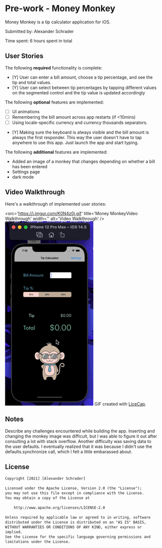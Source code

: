 # Pre-work - Money Monkey

Money Monkey is a tip calculator application for iOS.

Submitted by: Alexander Schrader

Time spent: 6 hours spent in total

## User Stories

The following **required** functionality is complete:

* [Y] User can enter a bill amount, choose a tip percentage, and see the tip and total values.
* [Y] User can select between tip percentages by tapping different values on the segmented control and the tip value is updated accordingly

The following **optional** features are implemented:

* [ ] UI animations
* [ ] Remembering the bill amount across app restarts (if <10mins)
* [ ] Using locale-specific currency and currency thousands separators.
* [Y] Making sure the keyboard is always visible and the bill amount is always the first responder. This way the user doesn't have to tap anywhere to use this app. Just launch the app and start typing.

The following **additional** features are implemented:
 - Added an image of a monkey that changes depending on whether a bill has been entered
 - Settings page
 - dark mode

## Video Walkthrough

Here's a walkthrough of implemented user stories:

<src='https://i.imgur.com/K0N4z0j.gif' title='Money MonkeyVideo Walkthrough' width='' alt='Video Walkthrough' />
![](preworkgif.gif)
GIF created with [LiceCap](http://www.cockos.com/licecap/).

## Notes

Describe any challenges encountered while building the app.
Inserting and changing the monkey image was difficult, but I was able to figure it out after consulting a lot with stack overflow. Another difficulty was saving data to the user defaults. I eventually realized that it was because I didn't use the defaults.synchronize call, which I felt a little embarassed about. 

## License

    Copyright [2021] [Alexander Schrader]

    Licensed under the Apache License, Version 2.0 (the "License");
    you may not use this file except in compliance with the License.
    You may obtain a copy of the License at

        http://www.apache.org/licenses/LICENSE-2.0

    Unless required by applicable law or agreed to in writing, software
    distributed under the License is distributed on an "AS IS" BASIS,
    WITHOUT WARRANTIES OR CONDITIONS OF ANY KIND, either express or implied.
    See the License for the specific language governing permissions and
    limitations under the License.